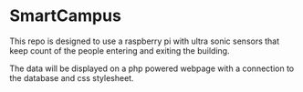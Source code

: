 # SmartCampus
This repo is designed to use a raspberry pi with ultra sonic sensors that keep count of the people entering and exiting
the building.

The data will be displayed on a php powered webpage with a connection to the database and css stylesheet.
